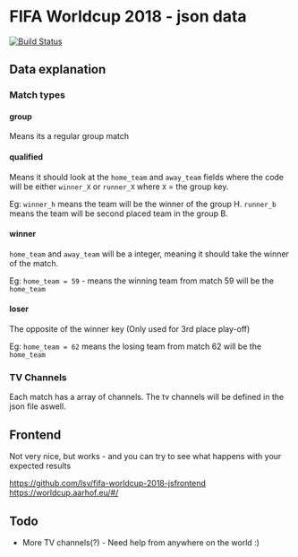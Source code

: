 # FIFA Worldcup 2018 - json data

[![Build Status](https://travis-ci.org/lsv/fifa-worldcup-2018.svg?branch=master)](https://travis-ci.org/lsv/fifa-worldcup-2018)

## Data explanation

### Match types

#### group

Means its a regular group match

#### qualified

Means it should look at the `home_team` and `away_team` fields where the code will be either `winner_X` or `runner_X` where `X` = the group key.

Eg: `winner_h` means the team will be the winner of the group H. `runner_b` means the team will be second placed team in the group B.

#### winner

`home_team` and `away_team` will be a integer, meaning it should take the winner of the match.

Eg: `home_team = 59` - means the winning team from match 59 will be the `home_team`

#### loser

The opposite of the winner key (Only used for 3rd place play-off)

Eg: `home_team = 62` means the losing team from match 62 will be the `home_team`

### TV Channels

Each match has a array of channels. The tv channels will be defined in the json file aswell. 

## Frontend

Not very nice, but works - and you can try to see what happens with your expected results

https://github.com/lsv/fifa-worldcup-2018-jsfrontend
https://worldcup.aarhof.eu/#/

## Todo

- More TV channels(?) - Need help from anywhere on the world :)
